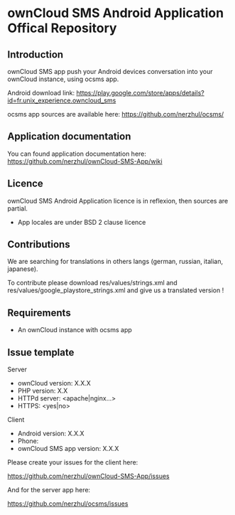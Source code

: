 # ownCloud SMS Android Application Offical Repository

## Introduction

ownCloud SMS app push your Android devices conversation into your ownCloud instance, using ocsms app.

Android download link: https://play.google.com/store/apps/details?id=fr.unix_experience.owncloud_sms

ocsms app sources are available here: https://github.com/nerzhul/ocsms/

## Application documentation

You can found application documentation here: https://github.com/nerzhul/ownCloud-SMS-App/wiki

## Licence

ownCloud SMS Android Application licence is in reflexion, then sources are partial.

- App locales are under BSD 2 clause licence

## Contributions

We are searching for translations in others langs (german, russian, italian, japanese).

To contribute please download res/values/strings.xml and res/values/google_playstore_strings.xml and give us a translated version !

## Requirements
- An ownCloud instance with ocsms app


## Issue template

Server
- ownCloud version: X.X.X
- PHP version: X.X
- HTTPd server: <apache|nginx...>
- HTTPS: <yes|no>

Client
- Android version: X.X.X
- Phone: <phone-model>
- ownCloud SMS app version: X.X.X


Please create your issues for the client here:

https://github.com/nerzhul/ownCloud-SMS-App/issues

And for the server app here:

https://github.com/nerzhul/ocsms/issues
